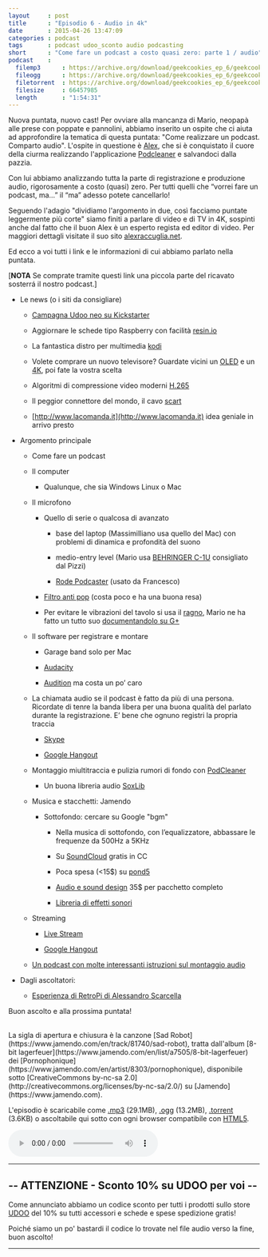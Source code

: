 ```yaml
---
layout     : post
title      : "Episodio 6 - Audio in 4k" 
date       : 2015-04-26 13:47:09
categories : podcast
tags       : podcast udoo_sconto audio podcasting
short      : "Come fare un podcast a costo quasi zero: parte 1 / audio" 
podcast    :
  filemp3      : https://archive.org/download/geekcookies_ep_6/geekcookies_ep_6.mp3
  fileogg      : https://archive.org/download/geekcookies_ep_6/geekcookies_ep_6.ogg
  filetorrent  : https://archive.org/download/geekcookies_ep_6/geekcookies_ep_6_archive.torrent
  filesize     : 66457985
  length       : "1:54:31"
---
```


Nuova puntata, nuovo cast! Per ovviare alla mancanza di Mario, neopapà alle prese con poppate e pannolini, abbiamo inserito un ospite che ci aiuta ad approfondire la tematica di questa puntata: "Come realizzare un podcast. Comparto audio". L'ospite in questione è [Alex](https://twitter.com/alxgi), che si è conquistato il cuore della ciurma realizzando l'applicazione [Podcleaner](http://www.podcleaner.com/)   e salvandoci dalla pazzia.

Con lui abbiamo analizzando tutta la parte di registrazione e produzione audio, rigorosamente a costo (quasi) zero. Per tutti quelli che “vorrei fare un podcast, ma…” il “ma” adesso potete cancellarlo!

Seguendo l'adagio "dividiamo l'argomento in due, così facciamo puntate leggermente più corte" siamo finiti a parlare di video e di TV in 4K, sospinti anche dal fatto che il buon Alex è un esperto regista ed editor di video. Per maggiori dettagli visitate il suo sito [alexraccuglia.net](http://www.alexraccuglia.net/).


Ed ecco a voi tutti i link e le informazioni di cui abbiamo parlato nella puntata.

 [**NOTA** Se comprate tramite questi link una piccola parte del ricavato sosterrá il nostro podcast.]

* Le news (o i siti da consigliare)

    * [Campagna Udoo neo su Kickstarter](https://www.kickstarter.com/projects/udoo/udoo-neo-raspberry-pi-arduino-wi-fi-bt-40-sensors) 

    * Aggiornare le schede tipo Raspberry con facilità [resin.io](https://resin.io/)

    * La fantastica distro per multimedia [kodi](http://kodi.tv/download/) 

    * Volete comprare un nuovo televisore? Guardate vicini un [OLED]([http://it.wikipedia.org/wiki/OLED])  e un [4K](http://it.wikipedia.org/wiki/4K), poi fate la vostra scelta

    * Algoritmi di compressione video moderni [H.265](http://it.wikipedia.org/wiki/High_Efficiency_Video_Coding) 

    * Il peggior connettore del mondo, il cavo [scart](http://it.wikipedia.org/wiki/SCART) 

    * [http://www.lacomanda.it](http://www.lacomanda.it) idea geniale in arrivo presto

* Argomento principale

    * Come fare un podcast

    * Il computer

        * Qualunque, che sia Windows Linux o Mac

    * Il microfono

        * Quello di serie o qualcosa di avanzato

            * base del laptop (Massimilliano usa quello del Mac) con problemi di dinamica e profondità del suono

            * medio-entry level (Mario usa [BEHRINGER C-1U](http://geni.us/PaH) consigliato dal Pizzi)

            * [Rode Podcaster](http://geni.us/2Nep)  (usato da Francesco)

        * [Filtro anti pop](http://geni.us/n8e)  (costa poco e ha una buona resa)

        * Per evitare le vibrazioni del tavolo si usa il [ragno](http://geni.us/ApH), Mario ne ha fatto un tutto suo [documentandolo su G+](https://plus.google.com/+MarioDAmore/posts/Zojn6qx9DME) 

    * Il software per registrare e montare

        * Garage band solo per Mac

        * [Audacity](http://sourceforge.net/projects/audacity/?lang=it)

        * [Audition](https://creative.adobe.com/it/products/audition) ma costa un po’ caro

    * La chiamata audio se il podcast è fatto da più di una persona. Ricordate di tenre la banda libera per una buona qualità del parlato durante la registrazione. E’ bene che ognuno registri la propria traccia

        * [Skype](http://www.skype.com/it/) 

        * [Google Hangout](http://www.google.com/+/learnmore/hangouts/?hl=it) 

    * Montaggio miultitraccia e pulizia rumori di fondo con [PodCleaner](http://www.podcleaner.com) 

        * Un buona libreria audio [SoxLib](http://sox.sourceforge.net)

    * Musica e stacchetti: Jamendo

        * Sottofondo: cercare su Google "bgm"

            * Nella musica di sottofondo, con l’equalizzatore, abbassare le frequenze da 500Hz a 5KHz

            * Su [SoundCloud](http://soundcloud.com) gratis in CC 

            * Poca spesa (<15$) su [pond5](http://www.pond5.com) 

            * [Audio e sound design](http://www.premiumbeat.com) 35$ per pacchetto completo

            * [Libreria di effetti sonori](http://www.freesound.org) 

    * Streaming

        * [Live Stream](https://livestream.com/) 

        * [Google Hangout](http://www.google.com/+/learnmore/hangouts/?hl=it)

    * [Un podcast con molte interessanti istruzioni sul montaggio audio](https://videodiggaz.wordpress.com/2015/04/23/corso-di-editing-audio-in-podcast/) 

* Dagli ascoltatori: 

    * [Esperienza di RetroPi di Alessandro Scarcella](http://www.ccworld.it/2014/02/retropie-stazione-di-emulazione-retrogaming-con-raspberry-pi/)

 Buon ascolto e alla prossima puntata!

<br />
La sigla di apertura e chiusura è la canzone [Sad Robot](https://www.jamendo.com/en/track/81740/sad-robot), tratta dall'album [8-bit lagerfeuer](https://www.jamendo.com/en/list/a7505/8-bit-lagerfeuer) dei [Pornophonique](https://www.jamendo.com/en/artist/8303/pornophonique), disponibile sotto [CreativeCommons by-nc-sa 2.0](http://creativecommons.org/licenses/by-nc-sa/2.0/) su [Jamendo](https://www.jamendo.com).

L'episodio è scaricabile come [.mp3]({{page.podcast.filemp3}}) (29.1MB), [.ogg]({{page.podcast.fileogg}}) (13.2MB), [.torrent]({{page.podcast.filetorrent}}) (3.6KB) o ascoltabile qui sotto con ogni browser compatibile con [HTML5](http://html5test.com/).


<!--HTML5 audio player,see http://www.bloggerbuster.com/2012/07/how-to-add-music-player-in-blogspot.html-->
<audio preload = "metadata" controls> 
<source src="{{page.podcast.filemp3}}" /> 
If you cannot see the audio controls, your browser does not support the audio element 
</audio>


---

## -- ATTENZIONE - Sconto 10% su UDOO per voi --

Come annunciato abbiamo un codice sconto per tutti i prodotti sullo store [UDOO](http://shop.udoo.org/) del 10% su tutti accessori e schede e spese spedizione gratis!

Poiché siamo un po' bastardi il codice lo trovate nel file audio verso la fine, buon ascolto!

---

[twitterfra]: https://twitter.com/cesco_78 
[twittermar]: https://twitter.com/kidpixo 
[twittermas]: https://twitter.com/fanciullim

